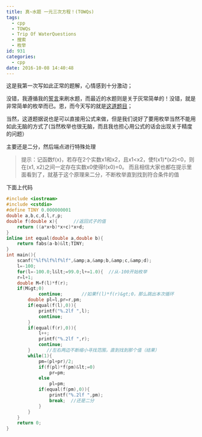```yaml
---
title: 真~水题 一元三次方程！(TOWQs)
tags:
  - cpp
  - TOWQs
  - Trip Of WaterQuestions
  - 搜索
  - 枚举
id: 931
categories:
  - cpp
date: 2016-10-08 14:40:48
---
```


这是我第一次写如此正常的题解，心情感到十分激动；

没错，我遵循我的[誓言](https://cybirdy.wordpress.com/2016/10/05/%e9%87%8c%e7%a8%8b%e7%a2%91%ef%bc%81%e5%b1%85%e7%84%b6%e8%a6%81%e5%bc%80%e5%a7%8b%e7%96%af%e7%8b%82%e6%90%9c%e7%b4%a2%e6%b0%b4%e9%a2%98%ef%bc%81/)来刷水题，而最近的水题则是关于灰常简单的！没错，就是非常简单的枚举而已。恩，而今天写的就是[这道题目](https://vijos.org/p/1116)；<!--more-->

当然，这道题据说也是可以直接用公式来做，但是我们说好了要用枚举当然不能用如此无脑的方式了(当然枚举也很无脑，而且我也担心用公式的话会出现关于精度的问题）

主要还是二分，然后端点进行特殊处理
> 提示：记函数f(x)，若存在2个实数x1和x2，且x1&lt;x2，使f(x1)*(x2)&lt;0，则在(x1, x2)之间一定存在实数x0使得f(x0)=0。
而且相信大家也都在提示里面看到了，就基于这个原理来二分，不断枚举直到找到符合条件的值

下面上代码
```c++
#include <iostream>
#include <cstdio>
#define TINY 0.000000001
double a,b,c,d,l,r,p;
double f(double x){      //返回式子的值 
    return ((a*x+b)*x+c)*x+d;
}
inline int equal(double a,double b){
    return fabs(a-b)&lt;TINY;
}
int main(){
    scanf("%lf%lf%lf%lf",&amp;a,&amp;b,&amp;c,&amp;d);
    l=-100;
    for(l=-100.0;l&lt;=99.0;l+=1.0){  //从-100开始枚举                   
    r=l+1;                 
    double M=f(l)*f(r);                 
    if(M&gt;0)
            continue;		//如果f(l)*f(r)&gt;0，那么跳出本次循环 
        double pl=l,pr=r,pm;
        if(equal(f(l),0)){
            printf("%.2lf ",l);
            continue;
        }
        if(equal(f(r),0)){
            l++;
            printf("%.2lf ",r);
            continue;
        }      //左右两边不断缩小寻找范围，直到找到那个值（结果） 
        while(1){
            pm=(pl+pr)/2;
            if(f(pl)*f(pm)&lt;=0)
                pr=pm;
            else
                pl=pm;
            if(equal(f(pm),0)){
                printf("%.2lf ",pm);
                break;  //还是二分 
            }
        }
    }
    return 0;
}
```